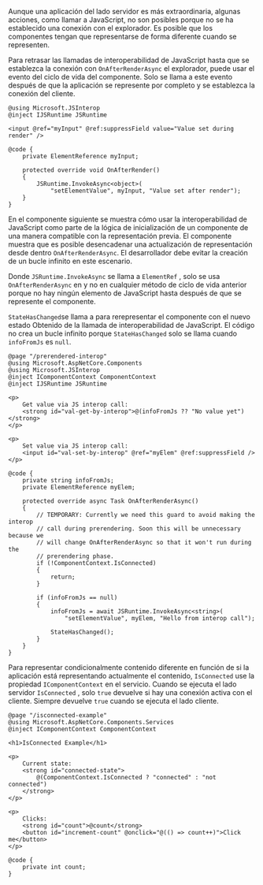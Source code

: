 Aunque una aplicación del lado servidor es más extraordinaria, algunas acciones, como llamar a JavaScript, no son posibles porque no se ha establecido una conexión con el explorador. Es posible que los componentes tengan que representarse de forma diferente cuando se representen.

Para retrasar las llamadas de interoperabilidad de JavaScript hasta que se establezca la conexión con `OnAfterRenderAsync` el explorador, puede usar el evento del ciclo de vida del componente. Solo se llama a este evento después de que la aplicación se represente por completo y se establezca la conexión del cliente.

```cshtml
@using Microsoft.JSInterop
@inject IJSRuntime JSRuntime

<input @ref="myInput" @ref:suppressField value="Value set during render" />

@code {
    private ElementReference myInput;

    protected override void OnAfterRender()
    {
        JSRuntime.InvokeAsync<object>(
            "setElementValue", myInput, "Value set after render");
    }
}
```

En el componente siguiente se muestra cómo usar la interoperabilidad de JavaScript como parte de la lógica de inicialización de un componente de una manera compatible con la representación previa. El componente muestra que es posible desencadenar una actualización de representación desde dentro `OnAfterRenderAsync`. El desarrollador debe evitar la creación de un bucle infinito en este escenario.

Donde `JSRuntime.InvokeAsync` se llama a `ElementRef` , solo se usa `OnAfterRenderAsync` en y no en cualquier método de ciclo de vida anterior porque no hay ningún elemento de JavaScript hasta después de que se represente el componente.

`StateHasChanged`se llama a para rerepresentar el componente con el nuevo estado Obtenido de la llamada de interoperabilidad de JavaScript. El código no crea un bucle infinito porque `StateHasChanged` solo se llama cuando `infoFromJs` es `null`.

```cshtml
@page "/prerendered-interop"
@using Microsoft.AspNetCore.Components
@using Microsoft.JSInterop
@inject IComponentContext ComponentContext
@inject IJSRuntime JSRuntime

<p>
    Get value via JS interop call:
    <strong id="val-get-by-interop">@(infoFromJs ?? "No value yet")</strong>
</p>

<p>
    Set value via JS interop call:
    <input id="val-set-by-interop" @ref="myElem" @ref:suppressField />
</p>

@code {
    private string infoFromJs;
    private ElementReference myElem;

    protected override async Task OnAfterRenderAsync()
    {
        // TEMPORARY: Currently we need this guard to avoid making the interop
        // call during prerendering. Soon this will be unnecessary because we
        // will change OnAfterRenderAsync so that it won't run during the
        // prerendering phase.
        if (!ComponentContext.IsConnected)
        {
            return;
        }

        if (infoFromJs == null)
        {
            infoFromJs = await JSRuntime.InvokeAsync<string>(
                "setElementValue", myElem, "Hello from interop call");

            StateHasChanged();
        }
    }
}
```

Para representar condicionalmente contenido diferente en función de si la aplicación está representando actualmente el contenido, `IsConnected` use la propiedad `IComponentContext` en el servicio. Cuando se ejecuta el lado servidor `IsConnected` , solo `true` devuelve si hay una conexión activa con el cliente. Siempre devuelve `true` cuando se ejecuta el lado cliente.

```cshtml
@page "/isconnected-example"
@using Microsoft.AspNetCore.Components.Services
@inject IComponentContext ComponentContext

<h1>IsConnected Example</h1>

<p>
    Current state:
    <strong id="connected-state">
        @(ComponentContext.IsConnected ? "connected" : "not connected")
    </strong>
</p>

<p>
    Clicks:
    <strong id="count">@count</strong>
    <button id="increment-count" @onclick="@(() => count++)">Click me</button>
</p>

@code {
    private int count;
}
```
